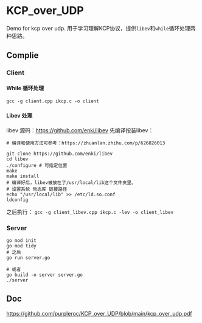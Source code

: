 # KCP_over_UDP
Demo for kcp over udp. 
用于学习理解KCP协议，提供`libev`和`while`循环处理两种思路。


## Complie

### Client
#### While 循环处理
`gcc -g client.cpp ikcp.c -o client`

#### Libev 处理

libev 源码：https://github.com/enki/libev
先编译按装libev：
```
# 编译和使用方法可参考：https://zhuanlan.zhihu.com/p/626826013

git clone https://github.com/enki/libev
cd libev
./configure # 可指定位置
make
make install
# 编译好后，libev被放在了/usr/local/lib这个文件夹里。
# 设置系统 动态库 链接路径
echo "/usr/local/lib" >> /etc/ld.so.conf
ldconfig
```
之后执行：
`gcc -g client_libev.cpp ikcp.c -lev -o client_libev`


### Server
```
go mod init
go mod tidy
# 之后
go run server.go

# 或者
go build -o server server.go
./server
```

## Doc
https://github.com/purpleroc/KCP_over_UDP/blob/main/kcp_over_udp.pdf